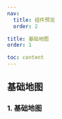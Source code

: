 ```yaml
---
nav:
  title: 组件预览
  order: 2

title: 基础地图
order: 1

toc: content
---
```


## 基础地图

### 1. 基础地图

<Card link="/components/map#1基础用法" imgUrl="/react-mapboxgl-zt/previewImgs-medium/map1.png" title="基础用法"></Card>

<Card link="/components/map#2禁用地图交互" imgUrl="/react-mapboxgl-zt/previewImgs-medium/map2.png" title="禁用地图交互"></Card>

<Card link="/components/map#3设置地图状态" imgUrl="/react-mapboxgl-zt/previewImgs-medium/map3.png" title="设置地图状态"></Card>

<Card link="/components/map#4设置地图样式" imgUrl="/react-mapboxgl-zt/previewImgs-medium/map4.png" title="设置地图样式"></Card>

<Card link="/components/map#5地图事件" imgUrl="/react-mapboxgl-zt/previewImgs-medium/map5.png" title="地图事件"></Card>

<Card link="/components/map#6子组件获取地图实例" imgUrl="/react-mapboxgl-zt/previewImgs-medium/map6.png" title="子组件获取地图实例"></Card>
